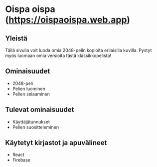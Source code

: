 # Oispa oispa (<https://oispaoispa.web.app>)

## Yleistä

Tällä sivulla voit luoda omia 2048-pelin kopioita erilaisilla kuvilla. Pystyt myös luomaan omia versioita tästä klassikkopelista!

## Ominaisuudet

- 2048-peli
- Pelien luominen
- Pelien selaaminen

## Tulevat ominaisuudet

- Käyttäjätunnukset
- Pelien suositteleminen

## Käytetyt kirjastot ja apuvälineet

- React
- Firebase
